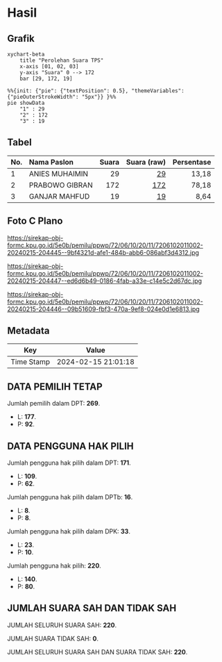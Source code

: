 # Hasil

## Grafik

```mermaid
xychart-beta
    title "Perolehan Suara TPS"
    x-axis [01, 02, 03]
    y-axis "Suara" 0 --> 172
    bar [29, 172, 19]
```

```mermaid
%%{init: {"pie": {"textPosition": 0.5}, "themeVariables": {"pieOuterStrokeWidth": "5px"}} }%%
pie showData
    "1" : 29
    "2" : 172
    "3" : 19
```

## Tabel

| No. | Nama Paslon    | Suara | Suara (raw) | Persentase |
|:--- |:-------------- | -----:| -----------:| ----------:|
| 1   | ANIES MUHAIMIN | 29    | [29][p-1]   | 13,18      |
| 2   | PRABOWO GIBRAN | 172   | [172][p-2]  | 78,18      |
| 3   | GANJAR MAHFUD  | 19    | [19][p-3]   | 8,64       |


[p-1]: https://github.com/gigit-pemilu/pemilu-2024-72-sulawesi-tengah/blob/main/pilpres/hitung-suara/sub/72-sulawesi-tengah/sub/06-morowali/sub/10-bahodopi/sub/2011-baho-makmur/sub/002-tps/sub/paslon-1.txt
[p-2]: https://github.com/gigit-pemilu/pemilu-2024-72-sulawesi-tengah/blob/main/pilpres/hitung-suara/sub/72-sulawesi-tengah/sub/06-morowali/sub/10-bahodopi/sub/2011-baho-makmur/sub/002-tps/sub/paslon-2.txt
[p-3]: https://github.com/gigit-pemilu/pemilu-2024-72-sulawesi-tengah/blob/main/pilpres/hitung-suara/sub/72-sulawesi-tengah/sub/06-morowali/sub/10-bahodopi/sub/2011-baho-makmur/sub/002-tps/sub/paslon-3.txt

## Foto C Plano

https://sirekap-obj-formc.kpu.go.id/5e0b/pemilu/ppwp/72/06/10/20/11/7206102011002-20240215-204445--9bf4321d-afe1-484b-abb6-086abf3d4312.jpg

https://sirekap-obj-formc.kpu.go.id/5e0b/pemilu/ppwp/72/06/10/20/11/7206102011002-20240215-204447--ed6d6b49-0186-4fab-a33e-c14e5c2d67dc.jpg

https://sirekap-obj-formc.kpu.go.id/5e0b/pemilu/ppwp/72/06/10/20/11/7206102011002-20240215-204446--09b51609-fbf3-470a-9ef8-024e0d1e6813.jpg


## Metadata

| Key        | Value               |
| ---------- | ------------------- |
| Time Stamp | 2024-02-15 21:01:18 |


## DATA PEMILIH TETAP

Jumlah pemilih dalam DPT: **269**.
 * L: **177**.
 * P: **92**.

## DATA PENGGUNA HAK PILIH

Jumlah pengguna hak pilih dalam DPT: **171**.
 * L: **109**.
 * P: **62**.

Jumlah pengguna hak pilih dalam DPTb: **16**.
 * L: **8**.
 * P: **8**.

Jumlah pengguna hak pilih dalam DPK: **33**.
 * L: **23**.
 * P: **10**.

Jumlah pengguna hak pilih: **220**.
 * L: **140**.
 * P: **80**.

## JUMLAH SUARA SAH DAN TIDAK SAH

JUMLAH SELURUH SUARA SAH: **220**.

JUMLAH SUARA TIDAK SAH: **0**.

JUMLAH SELURUH SUARA SAH DAN SUARA TIDAK SAH: **220**.


